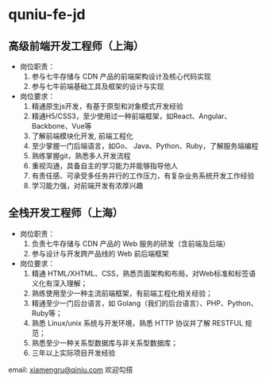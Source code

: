 # quniu-fe-jd

## 高级前端开发工程师（上海） 
- 岗位职责：
  1. 参与七牛存储与 CDN 产品的前端架构设计及核心代码实现
  2. 参与七牛前端基础工具及框架的设计与实现
- 岗位要求：
  1. 精通原生js开发，有基于原型和对象模式开发经验 
  2. 精通H5/CSS3，至少使用过一种前端框架，如React、Angular、Backbone、Vue等 
  3. 了解前端模块化开发, 前端工程化 
  4. 至少掌握一门后端语言，如Go、 Java、Python、Ruby，了解服务端编程
  5. 熟练掌握git，熟悉多人开发流程 
  6. 重视沟通，具备自主的学习能力并能够指导他人 
  7. 有责任感、可承受多任务并行的工作压力，有复杂业务系统开发工作经验 
  8. 学习能力强，对前端开发有浓厚兴趣
  
## 全栈开发工程师（上海） 
- 岗位职责：
  1. 负责七牛存储与 CDN 产品的 Web 服务的研发（含前端及后端）
  2. 参与设计与开发跨产品线的 Web 前后端框架
- 岗位要求：
  1. 精通 HTML/XHTML、CSS，熟悉页面架构和布局，对Web标准和标签语义化有深入理解；
  2. 熟练使用至少一种主流前端框架，有前端工程化相关经验；
  3. 精通至少一门后台语言，如 Golang（我们的后台语言）、PHP、Python、Ruby等；
  4. 熟悉 Linux/unix 系统与开发环境，熟悉 HTTP 协议并了解 RESTFUL 规范；
  5. 熟悉至少一种关系型数据库与非关系型数据库；
  6. 三年以上实际项目开发经验
 
email: xiamengru@qiniu.com 欢迎勾搭
